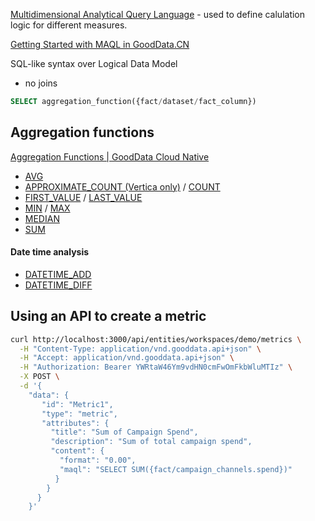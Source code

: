 [Multidimensional Analytical Query Language](https://help.gooddata.com/doc/enterprise/en/dashboards-and-insights/maql-analytical-query-language) - used to define calulation logic for different measures. 

[Getting Started with MAQL in GoodData.CN](https://university.gooddata.com/)

SQL-like syntax over Logical Data Model
- no joins


```sql
SELECT aggregation_function({fact/dataset/fact_column})
```

## Aggregation functions

[Aggregation Functions | GoodData Cloud Native](https://www.gooddata.com/developers/cloud-native/doc/cloud/create-metrics/maql/aggregation/)

- [AVG](https://www.gooddata.com/developers/cloud-native/doc/cloud/create-metrics/maql/aggregation/avg/)
- [APPROXIMATE_COUNT (Vertica only)](https://www.gooddata.com/developers/cloud-native/doc/cloud/create-metrics/maql/aggregation/approximate_count/) / [COUNT](https://www.gooddata.com/developers/cloud-native/doc/cloud/create-metrics/maql/aggregation/count/)
- [FIRST_VALUE](https://www.gooddata.com/developers/cloud-native/doc/cloud/create-metrics/maql/aggregation/first/) / [LAST_VALUE](https://www.gooddata.com/developers/cloud-native/doc/cloud/create-metrics/maql/aggregation/last/)
- [MIN](https://www.gooddata.com/developers/cloud-native/doc/cloud/create-metrics/maql/aggregation/min/) / [MAX](https://www.gooddata.com/developers/cloud-native/doc/cloud/create-metrics/maql/aggregation/max/)
- [MEDIAN](https://www.gooddata.com/developers/cloud-native/doc/cloud/create-metrics/maql/aggregation/median/)
- [SUM](https://www.gooddata.com/developers/cloud-native/doc/cloud/create-metrics/maql/aggregation/sum/)


#### Date time analysis


- [DATETIME_ADD](https://www.gooddata.com/developers/cloud-native/doc/cloud/create-metrics/maql/time-arithmetics/datetime-add/)
- [DATETIME_DIFF](https://www.gooddata.com/developers/cloud-native/doc/cloud/create-metrics/maql/time-arithmetics/datetime-diff/)




## Using an API to create a metric

```bash
curl http://localhost:3000/api/entities/workspaces/demo/metrics \
  -H "Content-Type: application/vnd.gooddata.api+json" \
  -H "Accept: application/vnd.gooddata.api+json" \
  -H "Authorization: Bearer YWRtaW46Ym9vdHN0cmFwOmFkbWluMTIz" \
  -X POST \
  -d '{ 
    "data": {
       "id": "Metric1",
       "type": "metric",
       "attributes": {
         "title": "Sum of Campaign Spend",
         "description": "Sum of total campaign spend",
         "content": {
           "format": "0.00",
           "maql": "SELECT SUM({fact/campaign_channels.spend})"
          }
        }
      }
    }'
```




